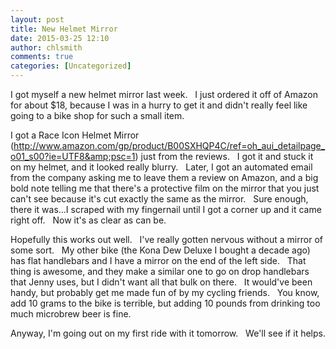 ```yaml
---
layout: post
title: New Helmet Mirror
date: 2015-03-25 12:10
author: chlsmith
comments: true
categories: [Uncategorized]
---
```

I got myself a new helmet mirror last week.   I just ordered it off of Amazon for about $18, because I was in a hurry to get it and didn't really feel like going to a bike shop for such a small item.

I got a Race Icon Helmet Mirror (http://www.amazon.com/gp/product/B00SXHQP4C/ref=oh_aui_detailpage_o01_s00?ie=UTF8&amp;psc=1<strong></strong>) just from the reviews.   I got it and stuck it on my helmet, and it looked really blurry.   Later, I got an automated email from the company asking me to leave them a review on Amazon, and a big bold note telling me that there's a protective film on the mirror that you just can't see because it's cut exactly the same as the mirror.   Sure enough, there it was...I scraped with my fingernail until I got a corner up and it came right off.   Now it's as clear as can be.

Hopefully this works out well.   I've really gotten nervous without a mirror of some sort.   My other bike (the Kona Dew Deluxe I bought a decade ago) has flat handlebars and I have a mirror on the end of the left side.   That thing is awesome, and they make a similar one to go on drop handlebars that Jenny uses, but I didn't want all that bulk on there.   It would've been handy, but probably get me made fun of by my cycling friends.   You know, add 10 grams to the bike is terrible, but adding 10 pounds from drinking too much microbrew beer is fine.

Anyway, I'm going out on my first ride with it tomorrow.   We'll see if it helps.

